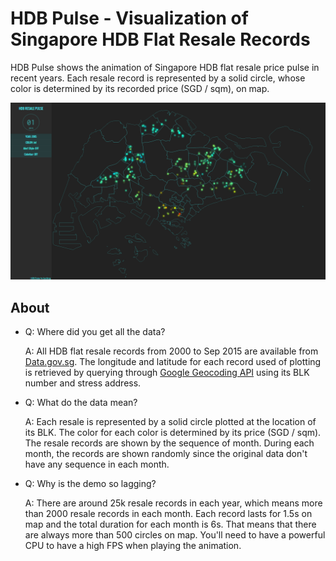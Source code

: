 # HDB Pulse - Visualization of Singapore HDB Flat Resale Records

HDB Pulse shows the animation of Singapore HDB flat resale price pulse in
recent years. Each resale record is represented by a solid circle, whose color
is determined by its recorded price (SGD / sqm), on map.

![Screenshot][1]

## About
* Q: Where did you get all the data?

  A: All HDB flat resale records from 2000 to Sep 2015 are available from
  [Data.gov.sg][1]. The longitude and latitude for each record used of plotting
  is retrieved by querying through [Google Geocoding API][2] using its BLK
  number and stress address.

* Q: What do the data mean?

  A: Each resale is represented by a solid circle plotted at the location of its
  BLK. The color for each color is determined by its price (SGD / sqm). The
  resale records are shown by the sequence of month. During each month, the
  records are shown randomly since the original data don't have any sequence
  in each month.

* Q: Why is the demo so lagging?

  A: There are around 25k resale records in each year, which means more than 2000 resale
  records in each month. Each record lasts for 1.5s on map and the total duration
  for each month is 6s. That means that there are always more than 500 circles
  on map. You'll need to have a powerful CPU to have a high FPS when playing
  the animation.


[1]: images/screenshot.png
[2]: https://data.gov.sg/dataset/resale-flat-prices
[3]: https://developers.google.com/maps/documentation/geocoding/intro
